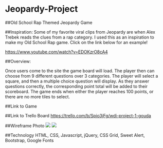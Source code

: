 # Jeopardy-Project
##Old School Rap Themed Jeopardy Game

##Inspiration:
Some of my favorite viral clips from Jeopardy are when Alex Trebek reads the clues from a rap category.  I used this as an inspiration to make my Old School Rap game.  Click on the link below for an example!

https://www.youtube.com/watch?v=EDOKzrO8cA4

##Overview:

Once users come to the site the game board will load.  The player then can choose from 9 different questions over 3 categories.  The player will select a square, and then a multiple choice question will display.  As they answer questions correctly, the corresponding point total will be added to their scoreboard.  The game ends when either the player reaches 100 points, or there are no more tiles to select.  

##Link to Game

##Link to Trello Board
https://trello.com/b/Spio3jFg/wdi-project-1-gouda

##Wireframe Photo
<img src = "https://i.imgur.com/6YhKrfG.jpg">
<img src = "https://i.imgur.com/XJZGDlK.jpg">

##Technology
HTML, CSS, Javascript, jQuery, CSS Grid, Sweet Alert, Bootstrap, Google Fonts

